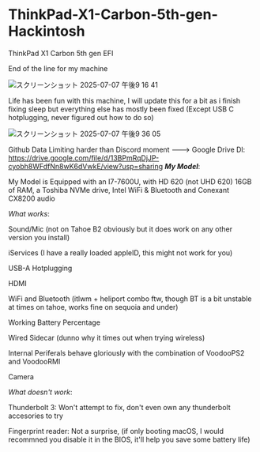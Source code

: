 # ThinkPad-X1-Carbon-5th-gen-Hackintosh
ThinkPad X1 Carbon 5th gen EFI

End of the line for my machine


![スクリーンショット 2025-07-07 午後9 16 41](https://github.com/user-attachments/assets/38f89c98-cd6e-45c9-8ce6-d17d9c83caef)

Life has been fun with this machine, I will update this for a bit as i finish fixing sleep but everything else has mostly been fixed (Except USB C hotplugging, never figured out how to do so)

![スクリーンショット 2025-07-07 午後9 36 05](https://github.com/user-attachments/assets/f43941a8-5e0e-45ea-9dca-ca41f7983acc)

Github Data Limiting harder than Discord moment ---> Google Drive Dl: https://drive.google.com/file/d/13BPmRqDjJP-cyobh8WFdfNn8wK6dVwkE/view?usp=sharing
***My Model***:

My Model is Equipped with an I7-7600U, with HD 620 (not UHD 620) 16GB of RAM, a Toshiba NVMe drive, Intel WiFi & Bluetooth and Conexant CX8200 audio

*What works*:

Sound/Mic (not on Tahoe B2 obviously but it does work on any other version you install)

iServices (I have a really loaded appleID, this might not work for you)

USB-A Hotplugging 

HDMI

WiFi and Bluetooth (itlwm + heliport combo ftw, though BT is a bit unstable at times on tahoe, works fine on sequoia and under)

Working Battery Percentage

Wired Sidecar (dunno why it times out when trying wireless) 

Internal Periferals behave gloriously with the combination of VoodooPS2 and VoodooRMI

Camera

*What doesn't work*:

Thunderbolt 3: Won't attempt to fix, don't even own any thunderbolt accesories to try

Fingerprint reader: Not a surprise, (if only booting macOS, I would recommned you disable it in the BIOS, it'll help you save some battery life)


